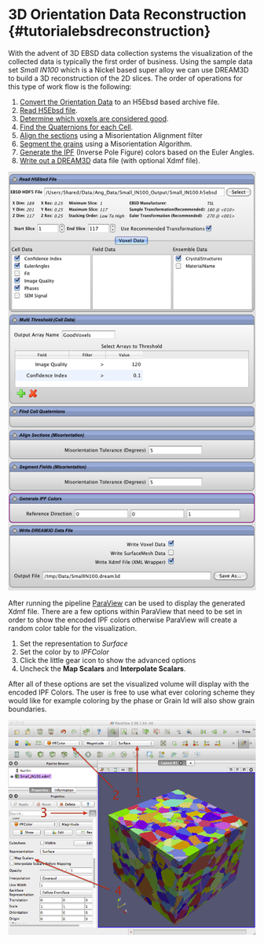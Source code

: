 3D Orientation Data Reconstruction {#tutorialebsdreconstruction}
========

With the advent of 3D EBSD data collection systems the visualization of the collected data is typically the first order of business. Using the sample data set _Small IN100_ which is a Nickel based super alloy we can use DREAM3D to build a 3D reconstruction of the 2D slices. The order of operations for this type of work flow is the following:

1. [Convert the Orientation Data](ebsdtoh5ebsd.html) to an H5Ebsd based archive file.
2. [Read H5Ebsd file](readh5ebsd.html).
3. [Determine which voxels are considered good](multithresholdcells.html).
4. [Find the Quaternions for each Cell](findcellquats.html).
5. [Align the sections](alignSectionsmisorientation.html) using a Misorientation Alignment filter
6. [Segment the grains](ebsdsegmentgrains.html) using a Misorientation Algorithm.
7. [Generate the IPF](generateipfcolors.html) (Inverse Pole Figure) colors based on the Euler Angles.
8. [Write out a DREAM3D](datacontainerwriter.html) data file (with optional Xdmf file).


![EBSD Reconstruction Pipeline](Images/ex_reconstruction.png)


After running the pipeline [ParaView](http://www.paraview.org) can be used to display the generated Xdmf file. There are a few options within ParaView that need to be set in order to show the encoded IPF colors otherwise ParaView will create a random color table for the visualization.

1. Set the representation to _Surface_
2. Set the color by to _IPFColor_
3. Click the little gear icon to show the advanced options
4. Uncheck the **Map Scalars** and **Interpolate Scalars**.

After all of these options are set the visualized volume will display with the encoded IPF Colors. The user is free to use what ever coloring scheme they would like for example coloring by the phase or Grain Id will also show grain boundaries.

![3D Reconstruction of EBSD Orientation Data ](Images/ex_reconstruction_3.png)
